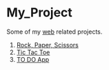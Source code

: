 # My_Project
Some of my [web](https://dev-shivamsingh-github.github.io/My_Project/
) related projects.
1. <a href="./1/">Rock, Paper, Scissors</a>
1. <a href="./2/">Tic Tac Toe</a>
1. <a href="./3/">TO DO App</a>
